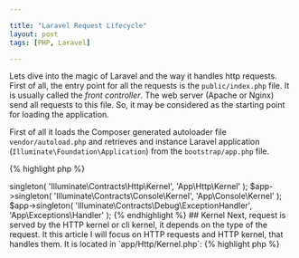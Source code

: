 ```yaml
---

title: "Laravel Request Lifecycle"
layout: post
tags: [PHP, Laravel]

---
```


Lets dive into the magic of Laravel and the way it handles http requests. First of all, the entry point for all the requests is 
the `public/index.php` file. It is usually called the *front controller*. The web server (Apache or Nginx) send all requests 
to this file. So, it may be considered as the starting point for loading the application. 

First of all it loads the Composer generated autoloader file `vendor/autoload.php` and retrieves and instance Laravel 
application (`Illuminate\Foundation\Application`) from the `bootstrap/app.php` file.

{% highlight php %}
<?php

$app = new Illuminate\Foundation\Application(
    realpath(__DIR__.'/../')
);

{% endhighlight %}

This instance serves as the "glue" for all 
the components of Laravel, and is the IoC container itself. There are some bindings to the IoC container in the `bootstrap/app.php` 
file: for *Http Kernel*, *Console Kernel* and *Exception Handler*:

{% highlight php %}
<?php

$app->singleton(
    'Illuminate\Contracts\Http\Kernel',
    'App\Http\Kernel'
);

$app->singleton(
    'Illuminate\Contracts\Console\Kernel',
    'App\Console\Kernel'
);

$app->singleton(
    'Illuminate\Contracts\Debug\ExceptionHandler',
    'App\Exceptions\Handler'
);

{% endhighlight %}

## Kernel
Next, request is served by the HTTP kernel or cli kernel, it depends on the type of the request. It this article I will focus on
HTTP requests and HTTP kernel, that handles them. It is located in `app/Http/Kernel.php`:

{% highlight php %}
<?php

use Illuminate\Foundation\Http\Kernel as HttpKernel;

class Kernel extends HttpKernel {

{% endhighlight %}

Http kernel extends the *Illuminate\Foundation\Http\Kernel*. This class has an array of *bootstrapers* that will be run befoure 
the request is executed. They detect environment and load configuration, configure logs and error handling. They also register
providers with facades, and then boot providers:

{% highlight php %}
<?php

/**
 * The bootstrap classes for the application.
 *
 * @var array
*/
protected $bootstrappers = [
    'Illuminate\Foundation\Bootstrap\DetectEnvironment',
    'Illuminate\Foundation\Bootstrap\LoadConfiguration',
    'Illuminate\Foundation\Bootstrap\ConfigureLogging',
    'Illuminate\Foundation\Bootstrap\HandleExceptions',
    'Illuminate\Foundation\Bootstrap\RegisterFacades',
    'Illuminate\Foundation\Bootstrap\RegisterProviders',
    'Illuminate\Foundation\Bootstrap\BootProviders',
];


{% endhighlight %}

The http kernel also has a list of HTTP middlewares (global and for specific routes). Every request passes through all
the global middlewares before being handled by the kernel.

The process of handling a request is very simple. Kernel has `handle()` method, that recieves a `Request` object and returns
a `Response` object:

{% highlight php %}
<?php

/**
 * Handle an incoming HTTP request.
 *
 * @param  \Illuminate\Http\Request  $request
 * @return \Illuminate\Http\Response
*/
public function handle($request)

{% endhighlight %}

I will not dive deeper in the process of how the router works. I treat kernel as a black box that represents my application.

## Service Providers
